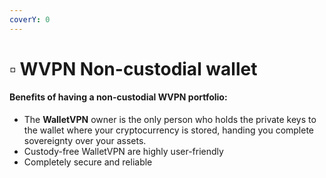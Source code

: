 ```yaml
---
coverY: 0
---
```


# ▫ WVPN Non-custodial wallet

#### Benefits of having a non-custodial WVPN portfolio:

* The **WalletVPN** owner is the only person who holds the private keys to the wallet where your cryptocurrency is stored, handing you complete sovereignty over your assets.
* Custody-free WalletVPN are highly user-friendly
* Completely secure and reliable



